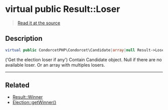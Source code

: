 # virtual public Result::Loser

> [Read it at the source](https://github.com/julien-boudry/Condorcet/blob/master/src/Result.php#L22)

## Description    

```php
virtual public CondorcetPHP\Condorcet\Candidate|array|null Result->Loser 
```

('Get the election loser if any')
Contain Candidate object. Null if there are no available loser. Or an array with multiples losers.

---------------------------------------

## Related

* [Result::Winner](/Docs/api-reference/Result%20Class/Result--Winner.md)    
* [Election::getWinner()](/Docs/api-reference/Election%20Class/Election--getWinner().md)    
